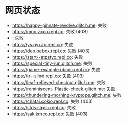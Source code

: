 # 网页状态
- https://happy-pinnate-revolve.glitch.me: 失败
- https://moo.zxco.repl.co: 失败 (403)
- : 失败
- https://ys.pyxzp.repl.co: 失败
- https://deo.babox.repl.co: 失败 (403)
- https://start--stpstyc.repl.co: 失败
- https://special-tiny-run.glitch.me: 失败
- https://game-example.rdianc.repl.co: 失败
- https://tr--slind.repl.co: 失败 (403)
- https://leaf-relieved-chestnut.glitch.me: 失败
- https://reminiscent- Plastic-cheek.glitch.me: 失败
- https://thundering-morning-kryptops.glitch.me: 失败
- https://chatai.cokio.repl.co: 失败 (403)
- https://stds.stpsc.repl.co: 失败
- https://sak.kmco.repl.co: 失败 (403)
